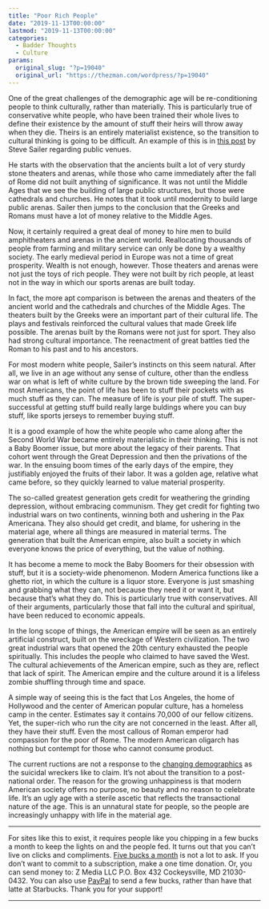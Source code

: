 ```yaml
---
title: "Poor Rich People"
date: "2019-11-13T00:00:00"
lastmod: "2019-11-13T00:00:00"
categories:
  - Badder Thoughts
  - Culture
params:
  original_slug: "?p=19040"
  original_url: "https://thezman.com/wordpress/?p=19040"
---
```


One of the great challenges of the demographic age will be
re-conditioning people to think culturally, rather than materially. This
is particularly true of conservative white people, who have been trained
their whole lives to define their existence by the amount of stuff their
heirs will throw away when they die. Theirs is an entirely materialist
existence, so the transition to cultural thinking is going to be
difficult. An example of this is in <a
href="http://www.unz.com/isteve/what-was-the-first-10000-seat-sports-stadium-or-theater-built-after-roman-times"
rel="noopener noreferrer" target="_blank">this post</a> by Steve Sailer
regarding public venues.

He starts with the observation that the ancients built a lot of very
sturdy stone theaters and arenas, while those who came immediately after
the fall of Rome did not built anything of significance. It was not
until the Middle Ages that we see the building of large public
structures, but those were cathedrals and churches. He notes that it
took until modernity to build large public arenas. Sailer then jumps to
the conclusion that the Greeks and Romans must have a lot of money
relative to the Middle Ages.

Now, it certainly required a great deal of money to hire men to build
amphitheaters and arenas in the ancient world. Reallocating thousands of
people from farming and military service can only be done by a wealthy
society. The early medieval period in Europe was not a time of great
prosperity. Wealth is not enough, however. Those theaters and arenas
were not just the toys of rich people. They were not built by rich
people, at least not in the way in which our sports arenas are built
today.

In fact, the more apt comparison is between the arenas and theaters of
the ancient world and the cathedrals and churches of the Middle Ages.
The theaters built by the Greeks were an important part of their
cultural life. The plays and festivals reinforced the cultural values
that made Greek life possible. The arenas built by the Romans were not
just for sport. They also had strong cultural importance. The
reenactment of great battles tied the Roman to his past and to his
ancestors.

For most modern white people, Sailer’s instincts on this seem natural.
After all, we live in an age without any sense of culture, other than
the endless war on what is left of white culture by the brown tide
sweeping the land. For most Americans, the point of life has been to
stuff their pockets with as much stuff as they can. The measure of life
is your pile of stuff. The super-successful at getting stuff build
really large buldings where you can buy stuff, like sports jerseys to
remember buying stuff.

It is a good example of how the white people who came along after the
Second World War became entirely materialistic in their thinking. This
is not a Baby Boomer issue, but more about the legacy of their parents.
That cohort went through the Great Depression and then the privations of
the war. In the ensuing boom times of the early days of the empire, they
justifiably enjoyed the fruits of their labor. It was a golden age,
relative what came before, so they quickly learned to value material
prosperity.

The so-called greatest generation gets credit for weathering the
grinding depression, without embracing communism. They get credit for
fighting two industrial wars on two continents, winning both and
ushering in the Pax Americana. They also should get credit, and blame,
for ushering in the material age, where all things are measured in
material terms. The generation that built the American empire, also
built a society in which everyone knows the price of everything, but the
value of nothing.

It has become a meme to mock the Baby Boomers for their obsession with
stuff, but it is a society-wide phenomenon. Modern America functions
like a ghetto riot, in which the culture is a liquor store. Everyone is
just smashing and grabbing what they can, not because they need it or
want it, but because that’s what they do. This is particularly true with
conservatives. All of their arguments, particularly those that fall into
the cultural and spiritual, have been reduced to economic appeals.

In the long scope of things, the American empire will be seen as an
entirely artificial construct, built on the wreckage of Western
civilization. The two great industrial wars that opened the 20th century
exhausted the people spiritually. This includes the people who claimed
to have saved the West. The cultural achievements of the American
empire, such as they are, reflect that lack of spirit. The American
empire and the culture around it is a lifeless zombie shuffling through
time and space.

A simple way of seeing this is the fact that Los Angeles, the home of
Hollywood and the center of American popular culture, has a homeless
camp in the center. Estimates say it contains 70,000 of our fellow
citizens. Yet, the super-rich who run the city are not concerned in the
least. After all, they have their stuff. Even the most callous of Roman
emperor had compassion for the poor of Rome. The modern American
oligarch has nothing but contempt for those who cannot consume product.

The current ructions are not a response to the <a
href="https://www.theatlantic.com/magazine/archive/2019/12/how-america-ends/600757/"
rel="noopener noreferrer" target="_blank">changing demographics</a> as
the suicidal wreckers like to claim. It’s not about the transition to a
post-national order. The reason for the growing unhappiness is that
modern American society offers no purpose, no beauty and no reason to
celebrate life. It’s an ugly age with a sterile ascetic that reflects
the transactional nature of the age. This is an unnatural state for
people, so the people are increasingly unhappy with life in the material
age.

------------------------------------------------------------------------

For sites like this to exist, it requires people like you chipping in a
few bucks a month to keep the lights on and the people fed. It turns out
that you can’t live on clicks and compliments.
<a href="https://www.subscribestar.com/the-z-blog"
rel="noopener noreferrer" target="_blank">Five bucks a month</a> is not
a lot to ask. If you don’t want to commit to a subscription, make a one
time donation. Or, you can send money to: Z Media LLC P.O. Box 432
Cockeysville, MD 21030-0432. You can also use <a
href="https://www.paypal.com/cgi-bin/webscr?cmd=_s-xclick&amp;hosted_button_id=UDAS2Q8JYA6CN&amp;source=url"
rel="noopener noreferrer" target="_blank">PayPal</a> to send a few
bucks, rather than have that latte at Starbucks. Thank you for your
support!

------------------------------------------------------------------------
